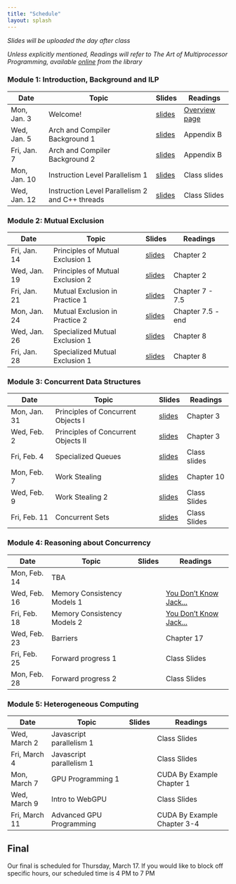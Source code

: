```yaml
---
title: "Schedule"
layout: splash
---
```


_Slides will be uploaded the day after class_

_Unless explicitly mentioned, Readings will refer to The Art of Multiprocessor Programming, available [online](https://ucsc.primo.exlibrisgroup.com/permalink/01CDL_SCR_INST/15r5l0d/alma9914804965806531) from the library_

### Module 1: Introduction, Background and ILP

| Date             | Topic    | Slides |   Readings
|------------------|----------|--------|----------------
| Mon, Jan. 3      | Welcome!                        |  [slides](lectures/CSE113Jan3_wi2022.pdf)  | [Overview page](https://sorensenucsc.github.io/CSE113-wi2022/overview.html)
| Wed, Jan. 5      | Arch and Compiler Background 1  |  [slides](lectures/CSE113Jan5_wi2022.pdf)  | Appendix B
| Fri, Jan. 7      | Arch and Compiler Background 2  |  [slides](lectures/CSE113Jan7_wi2022.pdf)  | Appendix B
| Mon, Jan. 10     | Instruction Level Parallelism 1  |  [slides](lectures/CSE113Jan10_wi2022.pdf) | Class slides
| Wed, Jan. 12     | Instruction Level Parallelism 2 and C++ threads  | [slides](lectures/CSE113Jan12_wi2022.pdf) | Class Slides

### Module 2: Mutual Exclusion

| Date             | Topic    | Slides |   Readings
|------------------|----------|--------|----------------
| Fri, Jan. 14     | Principles of Mutual Exclusion 1  | [slides](lectures/CSE113Jan14_wi2022.pdf) | Chapter 2
| Wed, Jan. 19     | Principles of Mutual Exclusion 2  | [slides](lectures/CSE113Jan19_wi2022.pdf) | Chapter 2
| Fri, Jan. 21     | Mutual Exclusion in Practice 1    | [slides](lectures/CSE113Jan21_wi2022.pdf) | Chapter 7 - 7.5
| Mon, Jan. 24     | Mutual Exclusion in Practice 2    | [slides](lectures/CSE113Jan24_wi2022.pdf) | Chapter 7.5 - end
| Wed, Jan. 26     | Specialized Mutual Exclusion 1    | [slides](lectures/CSE113Jan26_wi2022.pdf) | Chapter 8
| Fri, Jan. 28     | Specialized Mutual Exclusion 1    | [slides](lectures/CSE113Jan28_wi2022.pdf)| Chapter 8

### Module 3: Concurrent Data Structures

| Date             | Topic    | Slides |   Readings
|------------------|----------|--------|----------------
| Mon, Jan. 31     | Principles of Concurrent Objects I   | [slides](lectures/CSE113Jan31_wi2022.pdf) | Chapter 3
| Wed, Feb. 2      | Principles of Concurrent Objects II  |  [slides](lectures/CSE113Feb2_wi2022.pdf) | Chapter 3
| Fri, Feb. 4      | Specialized Queues                      |  [slides](lectures/CSE113Feb4_wi2022.pdf) | Class slides
| Mon, Feb. 7      | Work Stealing                       | [slides](lectures/CSE113Feb7_wi2022.pdf) | Chapter 10
| Wed, Feb. 9      |Work Stealing 2           | [slides](lectures/CSE113Feb9_wi2022.pdf)  | Class Slides
| Fri, Feb. 11     | Concurrent Sets                    | [slides](lectures/CSE113Feb11_wi2022.pdf) | Class Slides

### Module 4: Reasoning about Concurrency

| Date             | Topic    | Slides |   Readings
|------------------|----------|--------|----------------
| Mon, Feb. 14     |  TBA   |  | 
| Wed, Feb. 16     |  Memory Consistency Models 1   |  | [You Don’t Know Jack...](https://queue.acm.org/detail.cfm?id=2088916) 
| Fri, Feb. 18     |  Memory Consistency Models 2   |  | [You Don’t Know Jack...](https://queue.acm.org/detail.cfm?id=2088916) 
| Wed, Feb. 23     |  Barriers                      |  | Chapter 17 
| Fri, Feb. 25     |  Forward progress 1            |  | Class Slides
| Mon, Feb. 28     |  Forward progress 2            |  | Class Slides


### Module 5: Heterogeneous Computing

| Date             | Topic    | Slides |   Readings
|------------------|----------|--------|----------------
| Wed, March 2     | Javascript parallelism 1  |  | Class Slides
| Fri, March 4     | Javascript parallelism 1  |  | Class Slides
| Mon, March 7     | GPU Programming 1         |  | CUDA By Example Chapter 1
| Wed, March 9     | Intro to WebGPU           |  | Class Slides
| Fri, March 11    | Advanced GPU Programming  |  | CUDA By Example Chapter 3-4



## Final

Our final is scheduled for Thursday, March 17. If you would like to block off specific hours, our scheduled time is 4 PM to 7 PM
